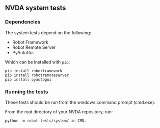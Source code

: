 ## NVDA system tests

### Dependencies

The system tests depend on the following:

- Robot Framework
- Robot Remote Server
- PyAutoGui

Which can be installed with `pip`:

```
pip install robotframework
pip install robotremoteserver
pip install pyautogui
```

### Running the tests

These tests should be run from the windows command prompt (cmd.exe).

From the root directory of your NVDA repository, run:

```
python -m robot tests/system/ in CMD.
```